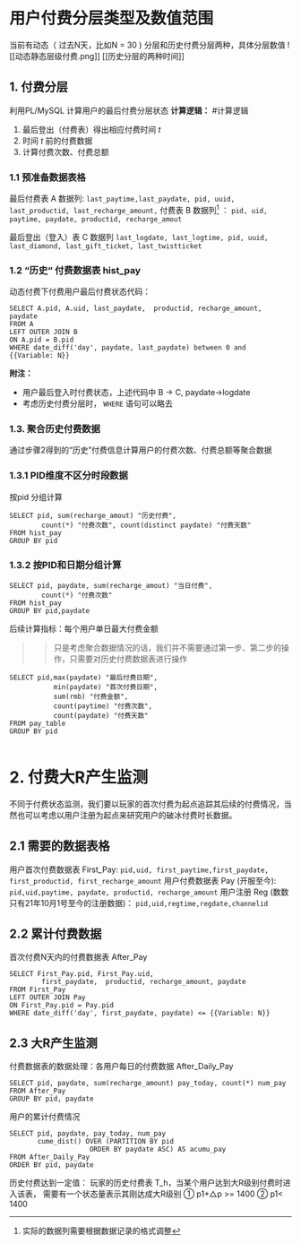 # 用户付费分层类型及数值范围
当前有动态（ 过去N天，比如N = 30 ) 分层和历史付费分层两种，具体分层数值
![[动态静态层级付费.png]]
[[历史分层的两种时间]]
## 1. 付费分层
利用PL/MySQL 计算用户的最后付费分层状态
**计算逻辑：** #计算逻辑
1. 最后登出（付费表）得出相应付费时间 $t$
2. 时间 $t$ 前的付费数据 
3. 计算付费次数、付费总额

### 1.1 预准备数据表格
最后付费表 A 数据列:
`last_paytime,last_paydate, pid, uuid, last_productid, last_recharge_amount,`
付费表 B 数据列[^1] ： 
`pid, uid, paytime, paydate, productid, recharge_amout`

[^1]:  实际的数据列需要根据数据记录的格式调整

最后登出（登入）表 C 数据列
`last_logdate, last_logtime, pid, uuid, last_diamond, last_gift_ticket, last_twistticket`

### 1.2 “历史“ 付费数据表 hist_pay
动态付费下付费用户最后付费状态代码：
```MySQL
SELECT A.pid, A.uid, last_paydate,  productid, recharge_amount, paydate  
FROM A
LEFT OUTER JOIN B 
ON A.pid = B.pid 
WHERE date_diff('day', paydate, last_paydate) between 0 and {{Variable: N}}
```
**附注：**
- 用户最后登入时付费状态，上述代码中 B -> C, paydate->logdate
- 考虑历史付费分层时， `WHERE` 语句可以略去




### 1.3. 聚合历史付费数据
通过步骤2得到的“历史”付费信息计算用户的付费次数、付费总额等聚合数据

### 1.3.1 PID维度不区分时段数据
按pid 分组计算
```MySQL
SELECT pid, sum(recharge_amout) "历史付费", 
		count(*) "付费次数", count(distinct paydate) "付费天数"
FROM hist_pay
GROUP BY pid
```

### 1.3.2 按PID和日期分组计算
```MySQL
SELECT pid, paydate, sum(recharge_amout) "当日付费", 
		count(*) "付费次数"
FROM hist_pay
GROUP BY pid,paydate
```
后续计算指标：每个用户单日最大付费金额

>> 只是考虑聚合数据情况的话，我们并不需要通过第一步、第二步的操作，只需要对历史付费数据表进行操作

```MySQL
SELECT pid,max(paydate) "最后付费日期", 
		   min(paydate) "首次付费日期", 
		   sum(rmb) "付费金额", 
		   count(paytime) "付费次数", 
		   count(paydate) "付费天数" 
FROM pay_table
GROUP BY pid
```
```
```
# 2. 付费大R产生监测

不同于付费状态监测，我们要以玩家的首次付费为起点追踪其后续的付费情况，当然也可以考虑以用户注册为起点来研究用户的破冰付费时长数据。


## 2.1 需要的数据表格

用户首次付费数据表 First_Pay:
`pid,uid, first_paytime,first_paydate, first_productid, first_recharge_amount`
用户付费数据表 Pay (开服至今):
`pid,uid,paytime, paydate, productid, recharge_amount`
用户注册 Reg (数数只有21年10月1号至今的注册数据)：
`pid,uid,regtime,regdate,channelid`

## 2.2 累计付费数据
首次付费N天内的付费数据表 After_Pay 
```MySQL
SELECT First_Pay.pid, First_Pay.uid, 
		first_paydate,  productid, recharge_amount, paydate  
FROM First_Pay
LEFT OUTER JOIN Pay 
ON First_Pay.pid = Pay.pid 
WHERE date_diff('day', first_paydate, paydate) <= {{Variable: N}}
```

## 2.3 大R产生监测
付费数据表的数据处理：各用户每日的付费数据 After_Daily_Pay
```MySQL
SELECT pid, paydate, sum(recharge_amount) pay_today, count(*) num_pay  
FROM After_Pay
GROUP BY pid, paydate
```
用户的累计付费情况
```MySQL
SELECT pid, paydate, pay_today, num_pay
       cume_dist() OVER (PARTITION BY pid
                    ORDER BY paydate ASC) AS acumu_pay
FROM After_Daily_Pay
ORDER BY pid, paydate
```

历史付费达到一定值：
玩家的历史付费表 T_h，当某个用户达到大R级别付费时进入该表，
需要有一个状态量表示其刚达成大R级别
① p1+△p >= 1400
② p1< 1400

